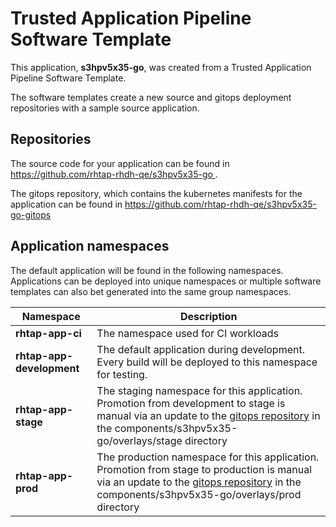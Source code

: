# Trusted Application Pipeline Software Template

This application, **s3hpv5x35-go**, was created from a Trusted Application Pipeline Software Template.

The software templates create a new source and gitops deployment repositories with a sample source application. 

## Repositories

The source code for your application can be found in [https://github.com/rhtap-rhdh-qe/s3hpv5x35-go ](https://github.com/rhtap-rhdh-qe/s3hpv5x35-go ).
 
The gitops repository, which contains the kubernetes manifests for the application can be found in 
[https://github.com/rhtap-rhdh-qe/s3hpv5x35-go-gitops ](https://github.com/rhtap-rhdh-qe/s3hpv5x35-go-gitops ) 

## Application namespaces 

The default application will be found in the following namespaces. Applications can be deployed into unique namespaces or multiple software templates can also bet generated into the same group namespaces.  

|  Namespace   |  Description   |  
| -------- | -------- |
| **rhtap-app-ci** | The namespace used for CI workloads |
| **rhtap-app-development** | The default application during development. Every build will be deployed to this namespace for testing. |
| **rhtap-app-stage** | The staging namespace for this application. Promotion from development to stage is manual via an update to the [gitops repository](https://github.com/rhtap-rhdh-qe/s3hpv5x35-go-gitops ) in the components/s3hpv5x35-go/overlays/stage directory |
| **rhtap-app-prod** | The production namespace for this application. Promotion from stage to production is manual via an update to the [gitops repository](https://github.com/rhtap-rhdh-qe/s3hpv5x35-go-gitops ) in the components/s3hpv5x35-go/overlays/prod directory |